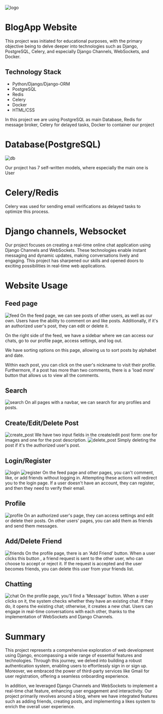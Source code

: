 ![logo](media_for_readme/logo/logo_blogapp.jpg)
# BlogApp Website

This project was initiated for educational purposes, with the primary objective being 
to delve deeper into technologies such as Django, PostgreSQL, Celery, and especially 
Django Channels, WebSockets, and Docker.

## Technology Stack
* Python/Django/Django-ORM
* PostgreSQL
* Redis
* Celery
* Docker
* HTML/CSS

In this project we are using PostgreSQL as main Database, 
Redis for message broker, Celery for delayed tasks, Docker to container our project

# Database(PostgreSQL)
![db](media_for_readme/db/db_picture.png)

Our project has 7 self-written models, where especially the main one is User

# Celery/Redis
Celery was used for sending email verifications as delayed tasks to optimize this process.

# Django channels, Websocket
Our project focuses on creating a real-time online chat application using 
Django Channels and WebSockets. These technologies enable instant messaging 
and dynamic updates, making conversations lively and engaging. This project 
has sharpened our skills and opened doors to exciting possibilities in real-time 
web applications.

# Website Usage
## Feed page
![feed](media_for_readme/video_usage/feed-page.gif)
On the feed page, we can see posts of other users, as well as our own. 
Users have the ability to comment on and like posts. Additionally, if it's 
an authorized user's post, they can edit or delete it.

On the right side of the feed, we have a sidebar where we can access our chats, 
go to our profile page, access settings, and log out.

We have sorting options on this page, allowing us to sort posts by alphabet and date.

Within each post, you can click on the user's nickname to visit their profile. 
Furthermore, if a post has more than two comments, there is a 'load more' 
button that allows us to view all the comments.


## Search
![search](media_for_readme/video_usage/search.gif)
On all pages with a navbar, we can search for any profiles and posts.


## Create/Edit/Delete Post
![create_post](media_for_readme/video_usage/create-post.gif)
We have two input fields in the create/edit post form: one for images 
and one for the post description.
![delete_post](media_for_readme/video_usage/delete-post.gif)
Simply deleting the post if it's the authorized user's post.


## Login/Register
![login](media_for_readme/video_usage/login.gif)
![register](media_for_readme/video_usage/registration.gif)
On the feed page and other pages, you can't comment, like, or add friends 
without logging in. Attempting these actions will redirect you to the login
page. If a user doesn't have an account, they can register, and then they need
to verify their email.


## Profile
![profile](media_for_readme/video_usage/profile-page.gif)
On an authorized user's page, they can access settings and edit or delete their posts. 
On other users' pages, you can add them as friends and send them messages. 


## Add/Delete Friend
![friends](media_for_readme/video_usage/add_friend.gif)
On the profile page, there is an 'Add Friend' button. When a user clicks this button , 
a friend request is sent to the other user, who can choose to accept or reject it.
If the request is accepted and the user becomes friends, you can delete this user from 
your friends list.

## Chatting
![chat](media_for_readme/video_usage/chatting.gif)
On the profile page, you'll find a 'Message' button. When a user clicks on it,
the system checks whether they have an existing chat. If they do, it opens the existing
chat; otherwise, it creates a new chat. Users can engage in real-time conversations 
with each other, thanks to the implementation of WebSockets and Django Channels.


# Summary
This project represents a comprehensive exploration of web development using Django, 
encompassing a wide range of essential features and technologies. Through this journey, 
we delved into building a robust authentication system, enabling users to effortlessly 
sign in or sign up. Moreover, we embraced the power of third-party services like Gmail 
for user registration, offering a seamless onboarding experience. 

In addition, we leveraged Django Channels and WebSockets to implement a real-time 
chat feature, enhancing user engagement and interactivity. Our project primarily 
revolves around a blog, where we have integrated features such as adding friends, 
creating posts, and implementing a likes system to enrich the overall user experience.